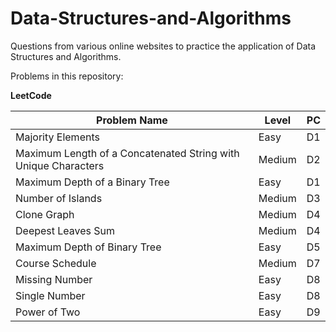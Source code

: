 # Data-Structures-and-Algorithms

Questions from various online websites to practice the application of Data Structures and Algorithms.

Problems in this repository:

**LeetCode** 

| Problem Name                                                   | Level  | PC |
|----------------------------------------------------------------|--------|----|
| Majority Elements                                              | Easy   | D1 |
| Maximum Length of a Concatenated String with Unique Characters | Medium | D2 |
| Maximum Depth of a Binary Tree                                 | Easy   | D1 |
| Number of Islands                                              | Medium | D3 |
| Clone Graph                                                    | Medium | D4 |
| Deepest Leaves Sum                                             | Medium | D4 |
| Maximum Depth of Binary Tree                                   | Easy   | D5 |
| Course Schedule  			                                     | Medium | D7 |
| Missing Number 			                                     | Easy   | D8 |
| Single Number 			                                     | Easy   | D8 |
| Power of Two													 | Easy   | D9 |

